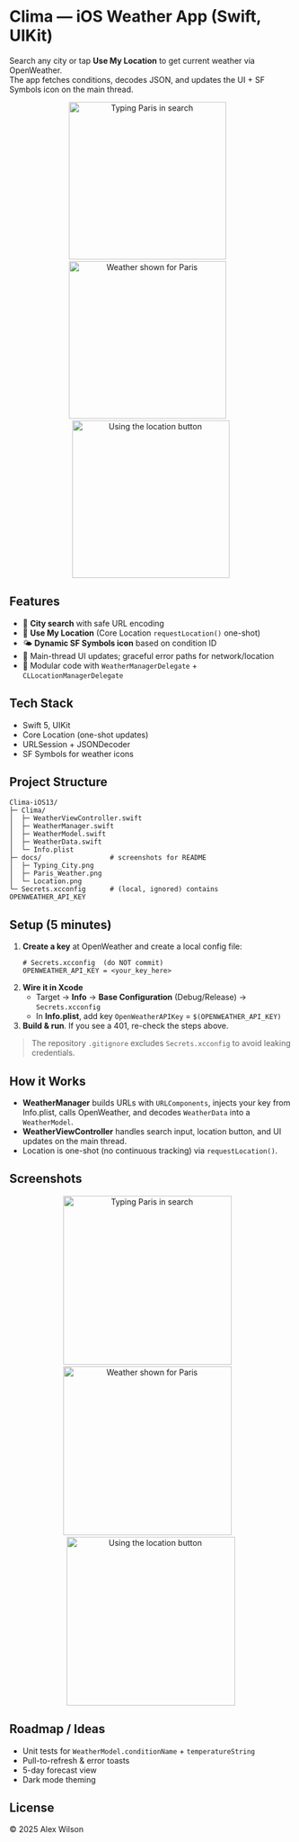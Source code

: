 # Clima — iOS Weather App (Swift, UIKit)

Search any city or tap **Use My Location** to get current weather via OpenWeather.  
The app fetches conditions, decodes JSON, and updates the UI + SF Symbols icon on the main thread.

<p align="center">
  <img src="docs/Typing_City.png" alt="Typing Paris in search" width="280" />
  &nbsp;&nbsp;
  <img src="docs/Paris_Weather.png" alt="Weather shown for Paris" width="280" />
  &nbsp;&nbsp;
  <img src="docs/Location.png" alt="Using the location button" width="280" />
</p>

## Features
- 🔎 **City search** with safe URL encoding
- 📍 **Use My Location** (Core Location `requestLocation()` one-shot)
- 🌤️ **Dynamic SF Symbols icon** based on condition ID
- 🔄 Main-thread UI updates; graceful error paths for network/location
- 🧩 Modular code with `WeatherManagerDelegate` + `CLLocationManagerDelegate`

## Tech Stack
- Swift 5, UIKit
- Core Location (one-shot updates)
- URLSession + JSONDecoder
- SF Symbols for weather icons

## Project Structure
```
Clima-iOS13/
├─ Clima/
│  ├─ WeatherViewController.swift
│  ├─ WeatherManager.swift
│  ├─ WeatherModel.swift
│  ├─ WeatherData.swift
│  └─ Info.plist
├─ docs/                 # screenshots for README
│  ├─ Typing_City.png
│  ├─ Paris_Weather.png
│  └─ Location.png
└─ Secrets.xcconfig      # (local, ignored) contains OPENWEATHER_API_KEY
```

## Setup (5 minutes)
1. **Create a key** at OpenWeather and create a local config file:
   ```text
   # Secrets.xcconfig  (do NOT commit)
   OPENWEATHER_API_KEY = <your_key_here>
   ```
2. **Wire it in Xcode**  
   - Target → **Info** → **Base Configuration** (Debug/Release) → `Secrets.xcconfig`  
   - In **Info.plist**, add key `OpenWeatherAPIKey` = `$(OPENWEATHER_API_KEY)`
3. **Build & run**. If you see a 401, re-check the steps above.

> The repository `.gitignore` excludes `Secrets.xcconfig` to avoid leaking credentials.

## How it Works
- **WeatherManager** builds URLs with `URLComponents`, injects your key from Info.plist, calls OpenWeather, and decodes `WeatherData` into a `WeatherModel`.
- **WeatherViewController** handles search input, location button, and UI updates on the main thread.
- Location is one-shot (no continuous tracking) via `requestLocation()`.

## Screenshots

<p align="center">
  <img src="docs/Typing_City.png" alt="Typing Paris in search" width="300" />
  &nbsp;&nbsp;
  <img src="docs/Paris_Weather.png" alt="Weather shown for Paris" width="300" />
  &nbsp;&nbsp;
  <img src="docs/Location.png" alt="Using the location button" width="300" />
</p>

## Roadmap / Ideas
- Unit tests for `WeatherModel.conditionName` + `temperatureString`
- Pull-to-refresh & error toasts
- 5-day forecast view
- Dark mode theming

## License
© 2025 Alex Wilson
